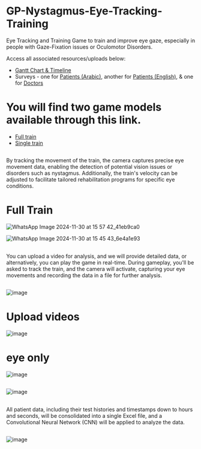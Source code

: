 # GP-Nystagmus-Eye-Tracking-Training
Eye Tracking and Training Game to train and improve eye gaze, especially in people with Gaze-Fixation issues or Oculomotor Disorders.

Access all associated resources/uploads below:

- [Gantt Chart & Timeline](https://docs.google.com/spreadsheets/d/1eK1cRmBCjk7WUDr72NmJM5GHjNgXD3gAjFbqDRIShxM/edit?usp=sharing)
- Surveys - one for [Patients (Arabic)](https://docs.google.com/forms/d/e/1FAIpQLSfhU_CxO59pTOpdHfrxsELWIn-23gpyVego-ujayt2F48EqSg/viewform), another for [Patients (English)](https://forms.gle/nXjsG7GL7pAjySASA), & one for [Doctors](https://docs.google.com/forms/d/e/1FAIpQLSciKyrwdtClstPlHFf0jYcR8N-ioTminI9EbtT88zsERKBKZg/viewform)

##

# You will find two game models available through this link.
- [Full train](https://drive.google.com/file/d/1_lrU5ZZ7M_gU2Fe3pQ_poHGJD09g1Ga6/view?usp=drive_link)
- [Single train](https://drive.google.com/file/d/1uQnZRPEIM_3OgR7_sidVaX8bNVZxBI8W/view?usp=drive_link)

##
By tracking the movement of the train, the camera captures precise eye movement data, enabling the detection of potential vision issues or disorders such as nystagmus. Additionally, the train's velocity can be adjusted to facilitate tailored rehabilitation programs for specific eye conditions.
##

# Full Train

![WhatsApp Image 2024-11-30 at 15 57 42_41eb9ca0](https://github.com/user-attachments/assets/e88a1ea3-178a-4f93-9001-25e3d3edc743)

![WhatsApp Image 2024-11-30 at 15 45 43_6e4a1e93](https://github.com/user-attachments/assets/1870d759-da74-462f-bde5-db7a476c92c5)










##
 You can upload a video for analysis, and we will provide detailed data, or alternatively, you can play the game in real-time. During gameplay, you'll be asked to track the train, and the camera will activate, capturing your eye movements and recording the data in a file for further analysis.

##
![image](https://github.com/user-attachments/assets/0efa7c91-05aa-41e1-abfb-bac942001921)

##

# Upload videos

![image](https://github.com/user-attachments/assets/8a77392b-bd8f-4082-93c3-9f816c7ab1f3)


# eye only 

![image](https://github.com/user-attachments/assets/918ef336-7b7b-41e4-ac6c-f8c70c944590)

##

![image](https://github.com/user-attachments/assets/61c0f74b-25c9-44e2-873d-b0f7a6afbbd5)

##
 All patient data, including their test histories and timestamps down to hours and seconds, will be consolidated into a single Excel file, and a Convolutional Neural Network (CNN) will be applied to analyze the data.

##

![image](https://github.com/user-attachments/assets/092d6997-75dd-45d1-8052-30825cb1814d)




